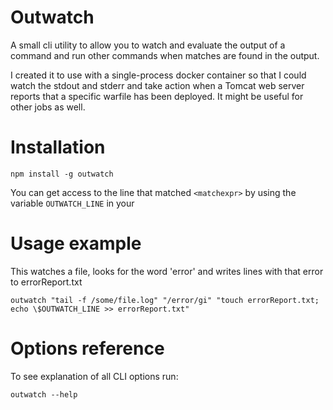 # Outwatch
A small cli utility to allow you to watch and evaluate the output of a command and run other commands when matches are found in the output.

I created it to use with a single-process docker container so that I could watch the stdout and stderr and take action when a Tomcat web server reports that a specific warfile has been deployed.  It might be useful for other jobs as well.

# Installation
```
npm install -g outwatch
```

You can get access to the line that matched `<matchexpr>` by using the variable `OUTWATCH_LINE` in your


# Usage example
This watches a file, looks for the word 'error' and writes lines with that error to errorReport.txt
```
outwatch "tail -f /some/file.log" "/error/gi" "touch errorReport.txt; echo \$OUTWATCH_LINE >> errorReport.txt"

```

# Options reference
To see explanation of all CLI options run:
```
outwatch --help
```
